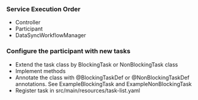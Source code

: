 ### Service Execution Order

* Controller
* Participant
* DataSyncWorkflowManager

### Configure the participant with new tasks

* Extend the task class by BlockingTask or NonBlockingTask class
* Implement methods
* Annotate the class with @BlockingTaskDef or @NonBlockingTaskDef annotations. See ExampleBlockingTask and ExampleNonBlockingTask
* Register task in src/main/resources/task-list.yaml


